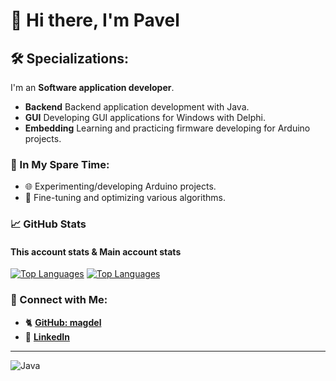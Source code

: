 # 👋 Hi there, I'm Pavel 

## 🛠️ Specializations:

I'm an **Software application developer**.
- **Backend** Backend application development with Java.
- **GUI** Developing GUI applications for Windows with Delphi.
- **Embedding** Learning and practicing firmware developing for Arduino projects.

### 🌱 In My Spare Time:
- 🌐 Experimenting/developing Arduino projects.
- 🎯 Fine-tuning and optimizing various algorithms.

### 📈 GitHub Stats

#### **This account stats & Main account stats**
[![Top Languages](https://github-readme-stats.vercel.app/api/top-langs/?username=magdel&layout=compact&theme=radical)](https://github.com/magdel)
[![Top Languages](https://github-readme-stats.vercel.app/api/top-langs/?username=magdel&layout=compact&theme=radical)](https://github.com/magdel)

### 🔗 Connect with Me:
- 🐈 **[GitHub: magdel](https://github.com/magdel)**
- 🔗 **[LinkedIn](https://www.linkedin.com/in/magdel/)**

---

![Java](https://img.shields.io/badge/Java-007396?style=flat&logo=java&logoColor=white)

